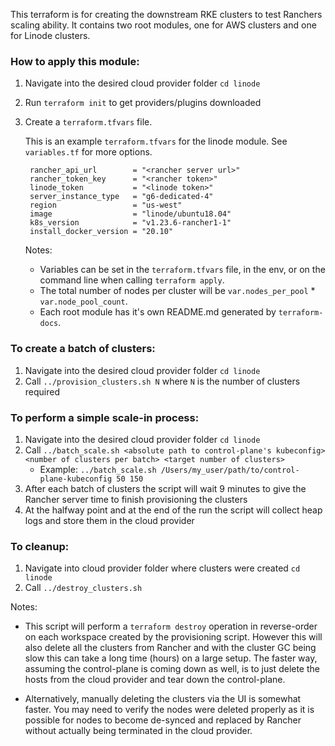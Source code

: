 This terraform is for creating the downstream RKE clusters to test Ranchers scaling ability. It contains two root modules, one for AWS clusters and one for Linode clusters.

### How to apply this module:
1. Navigate into the desired cloud provider folder `cd linode`
2. Run `terraform init` to get providers/plugins downloaded
3. Create a `terraform.tfvars` file.

   This is an example `terraform.tfvars` for the linode module. See `variables.tf` for more options.
   ```
    rancher_api_url        = "<rancher server url>"
    rancher_token_key      = "<rancher token>"
    linode_token           = "<linode token>"
    server_instance_type   = "g6-dedicated-4"
    region                 = "us-west"
    image                  = "linode/ubuntu18.04"
    k8s_version            = "v1.23.6-rancher1-1"
    install_docker_version = "20.10"
    ```

    Notes:
    * Variables can be set in the `terraform.tfvars` file, in the env, or on the command line when calling `terraform apply`.
    * The total number of nodes per cluster will be `var.nodes_per_pool` * `var.node_pool_count`.
    * Each root module has it's own README.md generated by `terraform-docs`.

### To create a batch of clusters:
  1. Navigate into the desired cloud provider folder `cd linode`
  2. Call `../provision_clusters.sh N` where `N` is the number of clusters required
### To perform a simple scale-in process:
  1. Navigate into the desired cloud provider folder `cd linode`
  2. Call `../batch_scale.sh <absolute path to control-plane's kubeconfig> <number of clusters per batch> <target number of clusters>`
        * Example: `../batch_scale.sh /Users/my_user/path/to/control-plane-kubeconfig 50 150`
  3. After each batch of clusters the script will wait 9 minutes to give the Rancher server time to finish provisioning the clusters
  4. At the halfway point and at the end of the run the script will collect heap logs and store them in the cloud provider

### To cleanup:
  1. Navigate into cloud provider folder where clusters were created `cd linode`
  2. Call `../destroy_clusters.sh`  

  Notes:  
  * This script will perform a `terraform destroy` operation in reverse-order on each workspace created by the provisioning script. However this will also delete all the clusters from Rancher and with the cluster GC being slow this can take a long time (hours) on a large setup. The faster way, assuming the control-plane is coming down as well, is to just delete the hosts from the cloud provider and tear down the control-plane.  

  * Alternatively, manually deleting the clusters via the UI is somewhat faster. You may need to verify the nodes were deleted properly as it is possible for nodes to become de-synced and replaced by Rancher without actually being terminated in the cloud provider.

